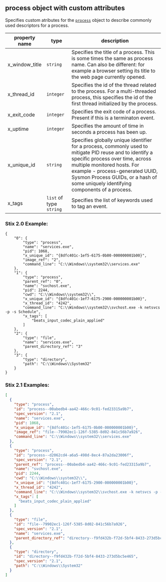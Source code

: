 ## process object with custom attributes

Specifies custom atributes for the [`process`](https://docs.oasis-open.org/cti/stix/v2.1/os/stix-v2.1-os.html#_hpppnm86a1jm) object to describe commonly used descriptors for a process.

| property name | type | description |
|--|--|--|
| x_window_title | `string` | Specifies the title of a process. This is some times the same as process name. Can also be different: for example a browser setting its title to the web page currently opened. |
| x_thread_id | `integer` | Specifies the id of the thread related to the process. For a multi-threaded process, this specifies the id of the first thread initialized by the process. |
| x_exit_code | `integer` | Specifies the exit code of a process. Present if this is a terminaton event. |
| x_uptime | `integer` | Specifies the amount of time in seconds a process has been up. |
| x_unique_id | `string` | Specifies globally unique identifier for a process, commonly used to mitigate PID reuse and to identify a specific process over time, across multiple monitored hosts.  For example - process-generated UUID, Sysmon Process GUIDs, or a hash of some uniquely identifying components of a process. |
| x_tags | `list` of type `string` | Specifies the list of keywords used to tag an event. |

### Stix 2.0 Example:

    {
        "0": {
            "type": "process",
            "name": "services.exe",
            "pid": 1068,
            "x_unique_id": "{8dfc401c-1ef5-6175-0b00-000000001b00}",
            "image_ref": "2",
            "command_line": "C:\\Windows\\system32\\services.exe"
        },
        "1": {
            "type": "process",
            "parent_ref": "0",
            "name": "svchost.exe",
            "pid": 2244,
            "cwd": "C:\\Windows\\system32\\",
            "x_unique_id": "{8dfc401c-1ef7-6175-2900-000000001b00}",
            "x_thread_id": "4242",
            "command_line": "C:\\Windows\\system32\\svchost.exe -k netsvcs -p -s Schedule",
            "x_tags": [
                "beats_input_codec_plain_applied"
            ]
        },
        "2": {
            "type": "file",
            "name": "services.exe",
            "parent_directory_ref": "3"
        },
        "3": {
            "type": "directory",
            "path": "C:\\Windows\\System32"
        }
    }

### Stix 2.1 Examples:
```json
[
  {
    "type": "process",
    "id": "process--00abedb4-aa42-466c-9c01-fed23315a9b7",
    "spec_version": "2.1",
    "name": "services.exe",
    "pid": 1068,
    "x_unique_id": "{8dfc401c-1ef5-6175-0b00-000000001b00}",
    "image_ref": "file--79902ec1-126f-5385-8d02-841c56b7a926",
    "command_line": "C:\\Windows\\system32\\services.exe"
  },
  {
    "type": "process",
    "id": "process--d2062cd4-a6a5-498d-8ec4-87a2da23006f",
    "spec_version": "2.1",
    "parent_ref": "process--00abedb4-aa42-466c-9c01-fed23315a9b7",
    "name": "svchost.exe",
    "pid": 2244,
    "cwd": "C:\\Windows\\system32\\",
    "x_unique_id": "{8dfc401c-1ef7-6175-2900-000000001b00}",
    "x_thread_id": "4242",
    "command_line": "C:\\Windows\\system32\\svchost.exe -k netsvcs -p -s Schedule",
    "x_tags": [
      "beats_input_codec_plain_applied"
    ]
  },
  {
    "type": "file",
    "id": "file--79902ec1-126f-5385-8d02-841c56b7a926",
    "spec_version": "2.1",
    "name": "services.exe",
    "parent_directory_ref": "directory--f9fd432b-f72d-5bf4-8433-273d5bc5e465"
  },
  {
    "type": "directory",
    "id": "directory--f9fd432b-f72d-5bf4-8433-273d5bc5e465",
    "spec_version": "2.1",
    "path": "C:\\Windows\\System32"
  }
]
```